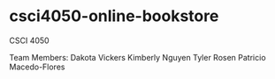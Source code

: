 # csci4050-online-bookstore
CSCI 4050

Team Members:
Dakota Vickers
Kimberly Nguyen
Tyler Rosen
Patricio Macedo-Flores
